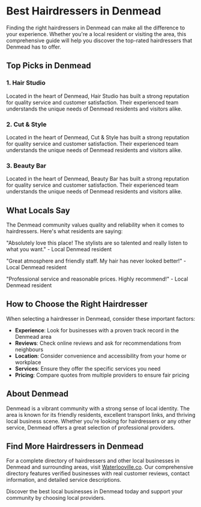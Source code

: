# Best Hairdressers in Denmead

Finding the right hairdressers in Denmead can make all the difference to your experience. Whether you're a local resident or visiting the area, this comprehensive guide will help you discover the top-rated hairdressers that Denmead has to offer.

## Top Picks in Denmead

### 1. Hair Studio
Located in the heart of Denmead, Hair Studio has built a strong reputation for quality service and customer satisfaction. Their experienced team understands the unique needs of Denmead residents and visitors alike.

### 2. Cut & Style
Located in the heart of Denmead, Cut & Style has built a strong reputation for quality service and customer satisfaction. Their experienced team understands the unique needs of Denmead residents and visitors alike.

### 3. Beauty Bar
Located in the heart of Denmead, Beauty Bar has built a strong reputation for quality service and customer satisfaction. Their experienced team understands the unique needs of Denmead residents and visitors alike.

## What Locals Say

The Denmead community values quality and reliability when it comes to hairdressers. Here's what residents are saying:

"Absolutely love this place! The stylists are so talented and really listen to what you want." - Local Denmead resident

"Great atmosphere and friendly staff. My hair has never looked better!" - Local Denmead resident

"Professional service and reasonable prices. Highly recommend!" - Local Denmead resident

## How to Choose the Right Hairdresser

When selecting a hairdresser in Denmead, consider these important factors:

- **Experience**: Look for businesses with a proven track record in the Denmead area
- **Reviews**: Check online reviews and ask for recommendations from neighbours
- **Location**: Consider convenience and accessibility from your home or workplace
- **Services**: Ensure they offer the specific services you need
- **Pricing**: Compare quotes from multiple providers to ensure fair pricing

## About Denmead

Denmead is a vibrant community with a strong sense of local identity. The area is known for its friendly residents, excellent transport links, and thriving local business scene. Whether you're looking for hairdressers or any other service, Denmead offers a great selection of professional providers.

## Find More Hairdressers in Denmead

For a complete directory of hairdressers and other local businesses in Denmead and surrounding areas, visit [Waterlooville.co](https://waterlooville.co). Our comprehensive directory features verified businesses with real customer reviews, contact information, and detailed service descriptions.

Discover the best local businesses in Denmead today and support your community by choosing local providers.


